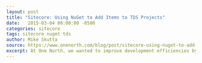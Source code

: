 ```yaml
---
layout: post
title: "Sitecore: Using NuGet to Add Items to TDS Projects"
date:   2015-03-04 00:00:00 -0500
categories: sitecore
tags: sitecore nuget tds
author: Mike Skutta
source: https://www.onenorth.com/blog/post/sitecore-using-nuget-to-add-items-to-tds-projects
excerpt: At One North, we wanted to improve development efficiencies by providing a starting point for our Sitecore projects. Based on the domain or industry we were doing a Sitecore implementation for, we could provide an initial data model to start with. This would not only decrease the time to setup the initial data model, but it would allow us to carry forward what we have learned on a domain before.
---
```

